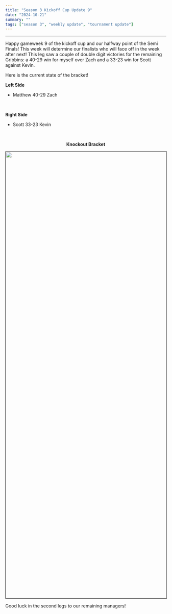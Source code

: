 ```yaml
---
title: "Season 3 Kickoff Cup Update 9"
date: "2024-10-21"
summary: ""
tags: ["season 3", "weekly update", "tournament update"]
---
```


<style>
img {
  display: block;
  margin-left: auto;
  margin-right: auto;
  border: 1px solid;
}
.center-bold {
    text-align: center;
    font-weight: bold;
}
</style>

---

Happy gameweek 9 of the kickoff cup and our halfway point of the Semi Finals! This week will determine our finalists who will face off in the week after next! This leg saw a couple of double digit victories for the remaining Gribbins: a 40-29 win for myself over Zach and a 33-23 win for Scott against Kevin.

Here is the current state of the bracket!

**Left Side**

- Matthew 40-29 Zach

<br />

**Right Side**

- Scott 33-23 Kevin

<br />

<p class="center-bold">Knockout Bracket </p>
<img src="/images/season-3/season-3-wu/9/knockout-stage.png" width="1400vh" height="auto">

Good luck in the second legs to our remaining managers!
